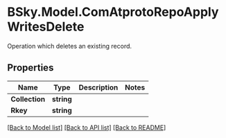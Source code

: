 # BSky.Model.ComAtprotoRepoApplyWritesDelete
Operation which deletes an existing record.

## Properties

Name | Type | Description | Notes
------------ | ------------- | ------------- | -------------
**Collection** | **string** |  | 
**Rkey** | **string** |  | 

[[Back to Model list]](../README.md#documentation-for-models) [[Back to API list]](../README.md#documentation-for-api-endpoints) [[Back to README]](../README.md)

